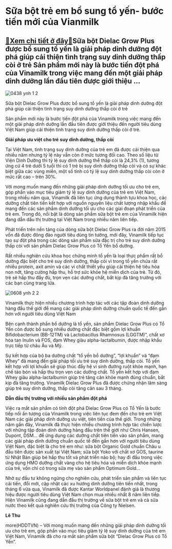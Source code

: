 Sữa bột trẻ em bổ sung tổ yến- bước tiến mới của Vianmilk
=========================================================

[:gift:Xem chi tiết ở đây:gift:](https://hddtvn.com/sua-bot-tre-em-bo-sung-to-yen-buoc-tien-moi-cua-vianmilk/)Sữa bột Dielac Grow Plus được bổ sung tổ yến là giải pháp dinh dưỡng đột phá giúp cải thiện tình trạng suy dinh dưỡng thấp còi ở trẻ Sản phẩm mới này là bước tiến đột phá của Vinamilk trong việc mang đến một giải pháp dinh dưỡng lần đầu tiên được giới thiệu …
-------------------------------------------------------------------------------------------------------------------------------------------------------------------------------------------------------------------------------------------------------------------





![0438 ynh 1 2](https://haiquanonline.com.vn/stores/news_dataimages/hoalt/072020/10/10/in_article/0438_Ynh_1-2.jpg?rt=20200710102417 "undefined")


 Sữa bột Dielac Grow Plus được bổ sung tổ yến là giải pháp dinh dưỡng đột phá giúp cải thiện tình trạng suy dinh dưỡng thấp còi ở trẻ




Sản phẩm mới này là bước tiến đột phá của Vinamilk trong việc mang đến một giải pháp dinh dưỡng lần đầu tiên được giới thiệu đến người tiêu dùng Việt Nam giúp cải thiện tình trạng suy dinh dưỡng thấp còi ở trẻ.


**Giải pháp** **ưu việ****t cho tr****ẻ** **suy dinh d****ưỡ****ng, th****ấ****p còi**


Tại Việt Nam, tình trạng suy dinh dưỡng của trẻ em đã được cải thiện qua nhiều năm nhưng tỷ lệ này vẫn còn ở mức tương đối cao. Theo số liệu từ Viện Dinh Dưỡng thì tỷ lệ suy dinh dưỡng thể thấp còi là 24,3% (1), tương ứng cứ 4 trẻ dưới 5 tuổi thì có 1 trẻ bị suy dinh dưỡng thấp còi và có sự khác biệt giữa các vùng miền, một số tỉnh có tỷ lệ suy dinh dưỡng thấp còi còn ở mức rất cao – trên 30%.


Với mong muốn mang đến những giải pháp dinh dưỡng tối ưu cho trẻ em, góp phần vào mục tiêu giảm tỷ lệ suy dinh dưỡng của trẻ em Việt Nam, trong nhiều năm qua, Vinamilk đã liên tục ứng dụng thành tựu khoa học, các dưỡng chất tiên tiến kết hợp với nguồn nguyên liệu chất lượng nhập khẩu để mang đến các sản phẩm dinh dưỡng tối ưu cho các giai đoạn phát triển của trẻ em. Trong đó, nổi bật là dòng sản phẩm sữa bột trẻ em của Vinamilk hiện đang dẫn dầu thị trường tại Việt Nam trong nhiều năm liên tiếp.


Phát triển trên nền tảng của dòng sữa bột Dielac Grow Plus ra đời năm 2015 vốn đã được đông đảo người tiêu dùng tin tưởng, mới đây, Vinamilk tiếp tục tạo sự đột phá trong các dòng sản phẩm sữa đặc trị cho trẻ suy dinh dưỡng thấp còi với sản phẩm Dielac Grow Plus có Tổ Yến bổ dưỡng.


Rất nhiều nghiên cứu khoa học chứng minh tổ yến là loại thực phẩm rất bổ dưỡng đặc biệt cho trẻ suy dinh dưỡng, thấp còi vì trong tổ yến chứa rất nhiều protein, axit amin và các vi chất thiết yếu giúp cải thiện hệ tiêu hóa non nớt, tăng cường hấp thu, hỗ trợ sức khỏe hệ miễn dịch của trẻ. Từ đó, trẻ sẽ hấp thu đầy đủ, trọn vẹn các dưỡng chất, bắt kịp đà tăng trưởng với các bạn cùng trang lứa.





![0608 ynh 2 2](https://haiquanonline.com.vn/stores/news_dataimages/hoalt/072020/10/10/in_article/0608_Ynh_2-2.jpg?rt=20200710102417 "undefined")


 Vinamilk thực hiện nhiều chương trình hợp tác với các tập đoàn dinh dưỡng hàng đầu thế giới để mang các giải pháp dinh dưỡng chuẩn quốc tế đến gần hơn với người tiêu dùng Việt Nam



Bên cạnh thành phần bổ dưỡng là tổ yến, sản phẩm Dielac Grow Plus có Tổ Yến còn được bổ sung nhiều dưỡng chất đặc biệt gồm lợi khuẩn Bifidobacterium (BB-12TM) và Lactobacillus Rhamnosus (LGGTM)”, chất xơ hòa tan Inulin và FOS, đạm Whey giàu alpha-lactalbumin, được nhập khẩu trực tiếp từ châu Âu và Mỹ.


Sự kết hợp của bộ ba dưỡng chất “tổ yến bổ dưỡng”, “lợi khuẩn” và “đạm Whey” đã mang đến giải pháp tối ưu trẻ suy dinh dưỡng, thấp còi. Tổ yến kết hợp với lợi khuẩn sẽ giúp thúc đẩy hệ vi sinh đường ruột khỏe mạnh, hạn chế táo bón và hấp thu trọn vẹn các dưỡng chất. Tổ yến kết hợp với đạm Whey giàu alpha-lactalbumin giúp trẻ tăng cân khỏe mạnh đúng chuẩn, bắt kịp đà tăng trưởng. Vinamilk Dielac Grow Plus đã được chứng nhận lâm sàng giúp trẻ suy dinh dưỡng, thấp còi tăng cân sau 3 tháng.


**Dẫ****n đ****ầ****u th****ị** **tr****ườ****ng v****ớ****i nhi****ề****u s****ả****n ph****ẩ****m đ****ộ****t phá**


Việc ra mắt sản phẩm có tính đột phá Dielac Grow Plus có Tổ Yến là bước tiếp nối ấn tượng của Vinamilk trong việc liên tục đem đến cho trẻ em Việt Nam các giải pháp dinh dưỡng ưu việt, tiên tiến của thế giới. Trong những năm gần đây, Vinamilk đã thực hiện nhiều chương trình hợp tác chiến lược với những tập đoàn dinh dưỡng hàng đầu trên thế giới như Chris Hansen, Dupont, DSM… để ứng dụng các dưỡng chất tiên tiến vào sản phẩm, mang các giải pháp dinh dưỡng chuẩn quốc tế đến gần hơn với người tiêu dùng Việt Nam, đặc biệt là cho trẻ em như: sữa bột Organic Gold chuẩn Châu u đầu tiên được sản xuất tại Việt Nam; sữa bột Yoko với chất xơ GOS, taurine từ Nhật Bản giúp bé hấp thu tốt và phát triển não bộ; hay đi đầu trong việc ứng dụng HMO dưỡng chất vàng cho hệ tiêu hóa và miễn dịch khỏe mạnh của trẻ, vốn chỉ có trong sữa mẹ vào sản phẩm Optimum Gold…


Nhờ sự đầu tư không ngừng cho nghiên cứu, phát triển sản phẩm và liên tục cải tiến, đổi mới, cập nhật các xu hướng dinh dưỡng tiên tiến nhất, trong tháng 6 vừa qua, Vinamilk đã được Kantar Worldpanel đánh giá là thương hiệu được người tiêu dùng Việt Nam chọn mua nhiều nhất 8 năm liên tiếp. Hiện Vinamilk cũng đang dẫn đầu thị trường về sữa bột trẻ em và cả sữa nước theo kết quả nghiên cứu thị trường của Công ty Nielsen.






**Lê Thu**



more(HDDTVN) – Với mong muốn mang đến những giải pháp dinh dưỡng tối ưu cho trẻ em, góp phần vào mục tiêu giảm tỷ lệ suy dinh dưỡng của trẻ em Việt Nam, Vinamilk đã cho ra mắt sản phẩm sữa bột “Dielac Grow Plus có Tổ Yến”.

